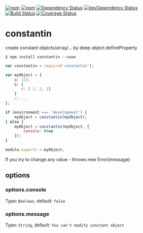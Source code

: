 [![npm](http://img.shields.io/npm/v/constantin.svg?style=flat-square)](https://www.npmjs.com/package/constantin)
[![npm](http://img.shields.io/npm/l/constantin.svg?style=flat-square)](http://opensource.org/licenses/MIT)
[![Dependency Status](https://david-dm.org/aliaksandr-pasynkau/constantin.svg?style=flat-square)](https://david-dm.org/aliaksandr-pasynkau/constantin)
[![devDependency Status](https://david-dm.org/aliaksandr-pasynkau/constantin/dev-status.svg?style=flat-square)](https://david-dm.org/aliaksandr-pasynkau/constantin#info=devDependencies)
[![Build Status](https://travis-ci.org/aliaksandr-pasynkau/constantin.svg?branch=master&style=flat-square)](https://travis-ci.org/aliaksandr-pasynkau/constantin)
[![Coverage Status](https://img.shields.io/coveralls/aliaksandr-pasynkau/constantin.svg?style=flat-square)](https://coveralls.io/r/aliaksandr-pasynkau/constantin?branch=master)

# constantin
create constant objects/array/... by deep object.defineProperty

```shell
$ npm install constantin --save
```

```js
var constantin = require('constantin');

var myObject = {
	a: 123,
	b: {
	   c: [ 1, 2, 3]
	}
	// ...
};

if (environment === 'development') {
    myObject = constantin(myObject);
} else {
	myObject = constantin(myObject, {
		console: true
	});
}

module.exports = myObject;
```

If you try to change any value - throws new Error(message)

## options
### options.console
Type: `Boolean`, default: `false`

### options.message
Type: `String`, default: `You can't modify constant object`
